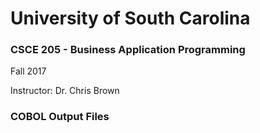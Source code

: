 <h1> University of South Carolina </h1>

<h3> CSCE 205 - Business Application Programming </h3>

  Fall 2017

  Instructor: Dr. Chris Brown

<h3> COBOL Output Files </h3>
